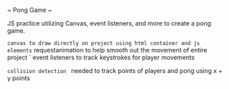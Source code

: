 ~ Pong Game ~

JS practice utilizing Canvas, event listeners, and more to create a pong game.

`canvas to draw directly on project using html container and js elements` requestanimation to help smooth out the movement of entire project
` event listeners to track keystrokes for player movements

`collision detection ` needed to track points of players and pong using x + y points
